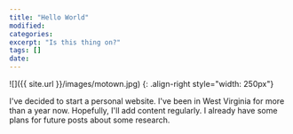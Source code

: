 ```yaml
---
title: "Hello World"
modified:
categories: 
excerpt: "Is this thing on?"
tags: []
date:
---
```


![]({{ site.url }}/images/motown.jpg)
{: .align-right style="width: 250px"}

I've decided to start a personal website.
I've been in West Virginia for more than a year now.
Hopefully, I'll add content regularly.
I already have some plans for future posts about some research.
